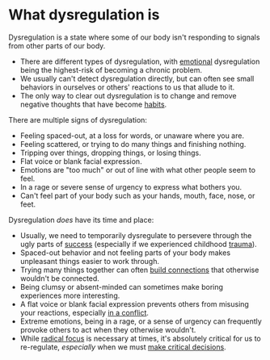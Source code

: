 
# What dysregulation is

Dysregulation is a state where some of our body isn't responding to signals from other parts of our body.

- There are different types of dysregulation, with [emotional](mind-feelings.md) dysregulation being the highest-risk of becoming a chronic problem.
- We usually can't detect dysregulation directly, but can often see small behaviors in ourselves or others' reactions to us that allude to it.
- The only way to clear out dysregulation is to change and remove negative thoughts that have become [habits](habits.md).

There are multiple signs of dysregulation:

- Feeling spaced-out, at a loss for words, or unaware where you are.
- Feeling scattered, or trying to do many things and finishing nothing.
- Tripping over things, dropping things, or losing things.
- Flat voice or blank facial expression.
- Emotions are "too much" or out of line with what other people seem to feel.
- In a rage or severe sense of urgency to express what bothers you.
- Can't feel part of your body such as your hands, mouth, face, nose, or feet.

Dysregulation *does* have its time and place:

- Usually, we need to temporarily dysregulate to persevere through the ugly parts of [success](success-1_why.md) (especially if we experienced childhood [trauma](hardship-ptsd.md)).
- Spaced-out behavior and not feeling parts of your body makes unpleasant things easier to work through.
- Trying many things together can often [build connections](mind-creativity.md) that otherwise wouldn't be connected.
- Being clumsy or absent-minded can sometimes make boring experiences more interesting.
- A flat voice or blank facial expression prevents others from misusing your reactions, especially [in a conflict](people-5_conflicts.md).
- Extreme emotions, being in a rage, or a sense of urgency can frequently provoke others to act when they otherwise wouldn't.
- While [radical focus](success-4_routine.md) is necessary at times, it's absolutely critical for us to re-regulate, *especially* when we must [make critical decisions](decisions.md).
